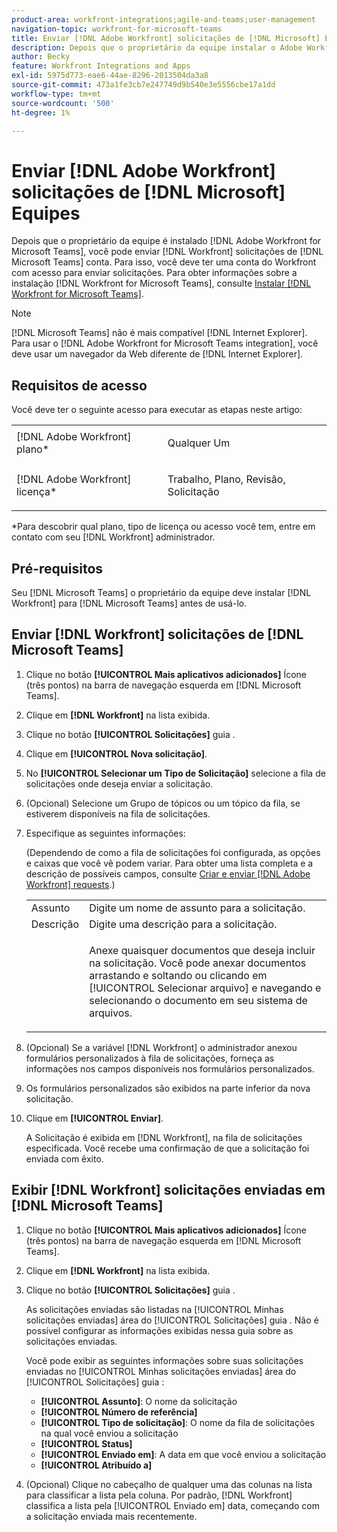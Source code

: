 ```yaml
---
product-area: workfront-integrations;agile-and-teams;user-management
navigation-topic: workfront-for-microsoft-teams
title: Enviar [!DNL Adobe Workfront] solicitações de [!DNL Microsoft] Equipes
description: Depois que o proprietário da equipe instalar o Adobe Workfront para Microsoft Teams, você poderá enviar solicitações do Workfront de sua conta Microsoft Teams. Para isso, você deve ter uma conta do Workfront com acesso para enviar solicitações. Para obter informações sobre como instalar o Workfront for Microsoft Teams, consulte Instalação do Workfront for Microsoft Teams.
author: Becky
feature: Workfront Integrations and Apps
exl-id: 5975d773-eae6-44ae-8296-2013504da3a8
source-git-commit: 473a1fe3cb7e247749d9b540e3e5556cbe17a1dd
workflow-type: tm+mt
source-wordcount: '500'
ht-degree: 1%

---
```


# Enviar [!DNL Adobe Workfront] solicitações de [!DNL Microsoft] Equipes

Depois que o proprietário da equipe é instalado [!DNL Adobe Workfront for Microsoft Teams], você pode enviar [!DNL Workfront] solicitações de [!DNL Microsoft Teams] conta. Para isso, você deve ter uma conta do Workfront com acesso para enviar solicitações. Para obter informações sobre a instalação [!DNL Workfront for Microsoft Teams], consulte [Instalar [!DNL Workfront for Microsoft Teams]](../../workfront-integrations-and-apps/using-workfront-with-microsoft-teams/install-workfront-ms-teams.md).

>[!NOTE]
>
>[!DNL Microsoft Teams] não é mais compatível [!DNL Internet Explorer]. Para usar o [!DNL Adobe Workfront for Microsoft Teams integration], você deve usar um navegador da Web diferente de [!DNL Internet Explorer].


## Requisitos de acesso

Você deve ter o seguinte acesso para executar as etapas neste artigo:

<table style="table-layout:auto"> 
 <col> 
 <col> 
 <tbody> 
  <tr> 
   <td role="rowheader">[!DNL Adobe Workfront] plano*</td> 
   <td> <p>Qualquer Um</p> </td> 
  </tr> 
  <tr> 
   <td role="rowheader">[!DNL Adobe Workfront] licença*</td> 
   <td> <p>Trabalho, Plano, Revisão, Solicitação</p> </td> 
  </tr> 
 </tbody> 
</table>

&#42;Para descobrir qual plano, tipo de licença ou acesso você tem, entre em contato com seu [!DNL Workfront] administrador.

## Pré-requisitos

Seu [!DNL Microsoft Teams] o proprietário da equipe deve instalar [!DNL Workfront] para [!DNL Microsoft Teams] antes de usá-lo.

## Enviar [!DNL Workfront] solicitações de [!DNL Microsoft Teams]

1. Clique no botão **[!UICONTROL Mais aplicativos adicionados]** Ícone (três pontos) na barra de navegação esquerda em [!DNL Microsoft Teams].

1. Clique em **[!DNL Workfront]** na lista exibida.
1. Clique no botão **[!UICONTROL Solicitações]** guia .
1. Clique em **[!UICONTROL Nova solicitação]**.
1. No **[!UICONTROL Selecionar um Tipo de Solicitação]** selecione a fila de solicitações onde deseja enviar a solicitação.
1. (Opcional) Selecione um Grupo de tópicos ou um tópico da fila, se estiverem disponíveis na fila de solicitações.
1. Especifique as seguintes informações:

   (Dependendo de como a fila de solicitações foi configurada, as opções e caixas que você vê podem variar. Para obter uma lista completa e a descrição de possíveis campos, consulte [Criar e enviar [!DNL Adobe Workfront] requests](../../manage-work/requests/create-requests/create-submit-requests.md).)

   <table style="table-layout:auto"> 
    <col> 
    <col> 
    <tbody> 
     <tr> 
      <td role="rowheader">Assunto</td> 
      <td>Digite um nome de assunto para a solicitação.</td> 
     </tr> 
     <tr> 
      <td role="rowheader">Descrição</td> 
      <td>Digite uma descrição para a solicitação.</td> 
     </tr> 
     <tr> 
      <td role="rowheader"> </td> 
      <td> <p>Anexe quaisquer documentos que deseja incluir na solicitação. Você pode anexar documentos arrastando e soltando ou clicando em [!UICONTROL Selecionar arquivo] e navegando e selecionando o documento em seu sistema de arquivos.</p> </td> 
     </tr> 
    </tbody> 
   </table>

1. (Opcional) Se a variável [!DNL Workfront] o administrador anexou formulários personalizados à fila de solicitações, forneça as informações nos campos disponíveis nos formulários personalizados.
1. Os formulários personalizados são exibidos na parte inferior da nova solicitação.
1. Clique em **[!UICONTROL Enviar]**.

   A Solicitação é exibida em [!DNL Workfront], na fila de solicitações especificada. Você recebe uma confirmação de que a solicitação foi enviada com êxito.

## Exibir [!DNL Workfront] solicitações enviadas em [!DNL Microsoft Teams]

1. Clique no botão **[!UICONTROL Mais aplicativos adicionados]** Ícone (três pontos) na barra de navegação esquerda em [!DNL Microsoft Teams].

1. Clique em **[!DNL Workfront]** na lista exibida.
1. Clique no botão **[!UICONTROL Solicitações]** guia .

   As solicitações enviadas são listadas na [!UICONTROL Minhas solicitações enviadas] área do [!UICONTROL Solicitações] guia . Não é possível configurar as informações exibidas nessa guia sobre as solicitações enviadas.

   Você pode exibir as seguintes informações sobre suas solicitações enviadas no [!UICONTROL Minhas solicitações enviadas] área do [!UICONTROL Solicitações] guia :

   * **[!UICONTROL Assunto]**: O nome da solicitação
   * **[!UICONTROL Número de referência]**
   * **[!UICONTROL Tipo de solicitação]**: O nome da fila de solicitações na qual você enviou a solicitação
   * **[!UICONTROL Status]**
   * **[!UICONTROL Enviado em]**: A data em que você enviou a solicitação
   * **[!UICONTROL Atribuído a]**

1. (Opcional) Clique no cabeçalho de qualquer uma das colunas na lista para classificar a lista pela coluna. Por padrão, [!DNL Workfront] classifica a lista pela [!UICONTROL Enviado em] data, começando com a solicitação enviada mais recentemente.
